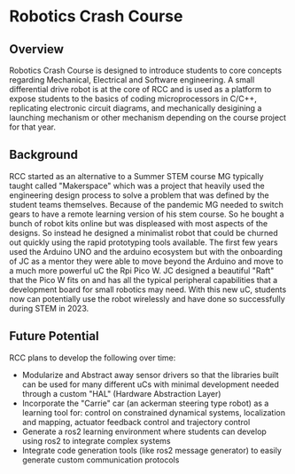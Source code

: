 # Robotics Crash Course
## Overview
Robotics Crash Course is designed to introduce students  to core concepts regarding Mechanical, Electrical and Software engineering. A small differential drive robot is at the core of RCC and is used as a platform to expose students to the basics of coding microprocessors in C/C++, replicating electronic circuit diagrams, and mechanically desigining a launching mechanism or other mechanism depending on the course project for that year. 

## Background
RCC started as an alternative to a Summer STEM course MG typically taught called "Makerspace" which was a project that heavily used the engineering design process to solve a problem that was defined by the student teams themselves. Because of the pandemic MG needed to switch gears to have a remote learning version of his stem course. So he bought a bunch of robot kits online but was displeased with most aspects of the designs. So instead he designed a minimalist robot that could be churned out quickly using the rapid prototyping tools available. The first few years used the Arduino UNO and the arduino ecosystem but with the onboarding of JC as a mentor they were able to move beyond the Arduino and move to a much more powerful uC the Rpi Pico W. JC designed a beautiful "Raft" that the Pico W fits on and has all the typical peripheral capabilities that a development board for small robotics may need. With this new uC, students now can potentially use the robot wirelessly and have done so successfully during STEM in 2023.

## Future Potential
RCC plans to develop the following over time:
- Modularize and Abstract away sensor drivers so that the libraries built can be used for many different uCs with minimal development needed through a custom "HAL" (Hardware Abstraction Layer)
- Incorporate the "Carrie" car (an ackerman steering type robot) as a learning tool for: control on constrained dynamical systems, localization and mapping, actuator feedback control and trajectory control
- Generate a ros2 learning environment where students can develop using ros2 to integrate complex systems
- Integrate code generation tools (like ros2 message generator) to easily generate custom communication protocols
